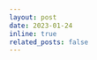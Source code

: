 ```yaml
---
layout: post
date: 2023-01-24
inline: true
related_posts: false
---
```


<!-- {% translate_file _news/2023_1_24.md %} -->

